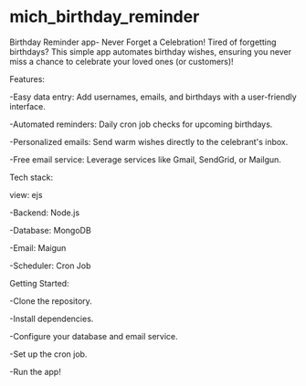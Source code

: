# mich_birthday_reminder

Birthday Reminder app- Never Forget a Celebration!
Tired of forgetting birthdays? This simple app automates birthday wishes, ensuring you never miss a chance to celebrate your loved ones (or customers)!

Features:

-Easy data entry: Add usernames, emails, and birthdays with a user-friendly interface.

-Automated reminders: Daily cron job checks for upcoming birthdays.

-Personalized emails: Send warm wishes directly to the celebrant's inbox.

-Free email service: Leverage services like Gmail, SendGrid, or Mailgun.

Tech stack:

view: ejs

-Backend: Node.js

-Database: MongoDB

-Email: Maigun

-Scheduler: Cron Job

Getting Started:

-Clone the repository.

-Install dependencies.

-Configure your database and email service.

-Set up the cron job.

-Run the app!
